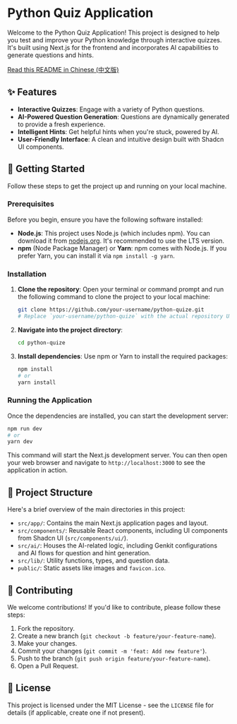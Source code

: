 # Python Quiz Application

Welcome to the Python Quiz Application! This project is designed to help you test and improve your Python knowledge through interactive quizzes. It's built using Next.js for the frontend and incorporates AI capabilities to generate questions and hints.

[Read this README in Chinese (中文版)](./README.zh-CN.md)

## ✨ Features

*   **Interactive Quizzes**: Engage with a variety of Python questions.
*   **AI-Powered Question Generation**: Questions are dynamically generated to provide a fresh experience.
*   **Intelligent Hints**: Get helpful hints when you're stuck, powered by AI.
*   **User-Friendly Interface**: A clean and intuitive design built with Shadcn UI components.

## 🚀 Getting Started

Follow these steps to get the project up and running on your local machine.

### Prerequisites

Before you begin, ensure you have the following software installed:

*   **Node.js**: This project uses Node.js (which includes npm). You can download it from [nodejs.org](https://nodejs.org/). It's recommended to use the LTS version.
*   **npm** (Node Package Manager) or **Yarn**: npm comes with Node.js. If you prefer Yarn, you can install it via `npm install -g yarn`.

### Installation

1.  **Clone the repository**:
    Open your terminal or command prompt and run the following command to clone the project to your local machine:
    ```bash
    git clone https://github.com/your-username/python-quize.git
    # Replace `your-username/python-quize` with the actual repository URL if different
    ```
2.  **Navigate into the project directory**:
    ```bash
    cd python-quize
    ```
3.  **Install dependencies**:
    Use npm or Yarn to install the required packages:
    ```bash
    npm install
    # or
    yarn install
    ```

### Running the Application

Once the dependencies are installed, you can start the development server:

```bash
npm run dev
# or
yarn dev
```

This command will start the Next.js development server. You can then open your web browser and navigate to `http://localhost:3000` to see the application in action.

## 📂 Project Structure

Here's a brief overview of the main directories in this project:

*   `src/app/`: Contains the main Next.js application pages and layout.
*   `src/components/`: Reusable React components, including UI components from Shadcn UI (`src/components/ui/`).
*   `src/ai/`: Houses the AI-related logic, including Genkit configurations and AI flows for question and hint generation.
*   `src/lib/`: Utility functions, types, and question data.
*   `public/`: Static assets like images and `favicon.ico`.

## 🤝 Contributing

We welcome contributions! If you'd like to contribute, please follow these steps:

1.  Fork the repository.
2.  Create a new branch (`git checkout -b feature/your-feature-name`).
3.  Make your changes.
4.  Commit your changes (`git commit -m 'feat: Add new feature'`).
5.  Push to the branch (`git push origin feature/your-feature-name`).
6.  Open a Pull Request.

## 📄 License

This project is licensed under the MIT License - see the `LICENSE` file for details (if applicable, create one if not present).
